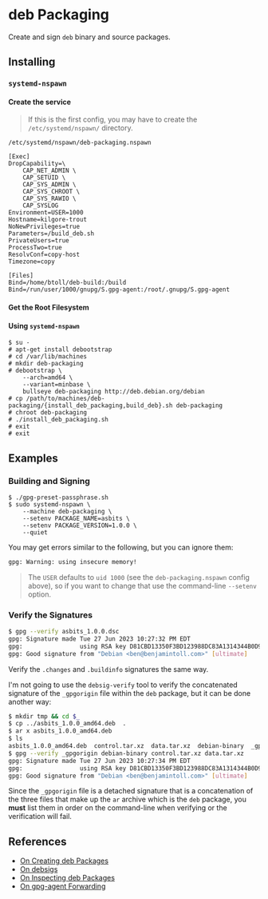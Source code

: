 # deb Packaging

Create and sign `deb` binary and source packages.

## Installing

### `systemd-nspawn`

#### Create the service

> If this is the first config, you may have to create the `/etc/systemd/nspawn/` directory.

`/etc/systemd/nspawn/deb-packaging.nspawn`

```
[Exec]
DropCapability=\
	CAP_NET_ADMIN \
	CAP_SETUID \
	CAP_SYS_ADMIN \
	CAP_SYS_CHROOT \
	CAP_SYS_RAWIO \
	CAP_SYSLOG
Environment=USER=1000
Hostname=kilgore-trout
NoNewPrivileges=true
Parameters=/build_deb.sh
PrivateUsers=true
ProcessTwo=true
ResolvConf=copy-host
Timezone=copy

[Files]
Bind=/home/btoll/deb-build:/build
Bind=/run/user/1000/gnupg/S.gpg-agent:/root/.gnupg/S.gpg-agent
```

#### Get the Root Filesystem

#### Using `systemd-nspawn`

```
$ su -
# apt-get install debootstrap
# cd /var/lib/machines
# mkdir deb-packaging
# debootstrap \
    --arch=amd64 \
    --variant=minbase \
    bullseye deb-packaging http://deb.debian.org/debian
# cp /path/to/machines/deb-packaging/{install_deb_packaging,build_deb}.sh deb-packaging
# chroot deb-packaging
# ./install_deb_packaging.sh
# exit
# exit
```

## Examples

### Building and Signing

```
$ ./gpg-preset-passphrase.sh
$ sudo systemd-nspawn \
    --machine deb-packaging \
    --setenv PACKAGE_NAME=asbits \
    --setenv PACKAGE_VERSION=1.0.0 \
    --quiet
```

You may get errors similar to the following, but you can ignore them:

```bash
gpg: Warning: using insecure memory!
```

> The `USER` defaults to `uid 1000` (see the `deb-packaging.nspawn` config above), so if you want to change that use the command-line `--setenv` option.

### Verify the Signatures

```bash
$ gpg --verify asbits_1.0.0.dsc
gpg: Signature made Tue 27 Jun 2023 10:27:32 PM EDT
gpg:                using RSA key D81CBD13350F3BD123988DC83A1314344B0D9912
gpg: Good signature from "Debian <ben@benjamintoll.com>" [ultimate]
```

Verify the `.changes` and `.buildinfo` signatures the same way.

I'm not going to use the `debsig-verify` tool to verify the concatenated signature of the `_gpgorigin` file within the `deb` package, but it can be done another way:

```bash
$ mkdir tmp && cd $_
$ cp ../asbits_1.0.0_amd64.deb  .
$ ar x asbits_1.0.0_amd64.deb
$ ls
asbits_1.0.0_amd64.deb  control.tar.xz  data.tar.xz  debian-binary  _gpgorigin
$ gpg --verify _gpgorigin debian-binary control.tar.xz data.tar.xz
gpg: Signature made Tue 27 Jun 2023 10:27:34 PM EDT
gpg:                using RSA key D81CBD13350F3BD123988DC83A1314344B0D9912
gpg: Good signature from "Debian <ben@benjamintoll.com>" [ultimate]
```

Since the `_gpgorigin` file is a detached signature that is a concatenation of the three files that make up the `ar` archive which is the `deb` package, you **must** list them in order on the command-line when verifying or the verification will fail.

## References

- [On Creating deb Packages](https://benjamintoll.com/2023/06/21/on-creating-deb-packages/)
- [On debsigs](https://benjamintoll.com/2023/06/24/on-debsigs/)
- [On Inspecting deb Packages](https://benjamintoll.com/2023/06/01/on-inspecting-deb-packages/)
- [On gpg-agent Forwarding](https://benjamintoll.com/2023/06/07/on-gpg-agent-forwarding/)

